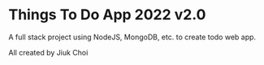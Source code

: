 # Things To Do App 2022 v2.0

A full stack project using NodeJS, MongoDB, etc. to create todo web app.

All created by Jiuk Choi
